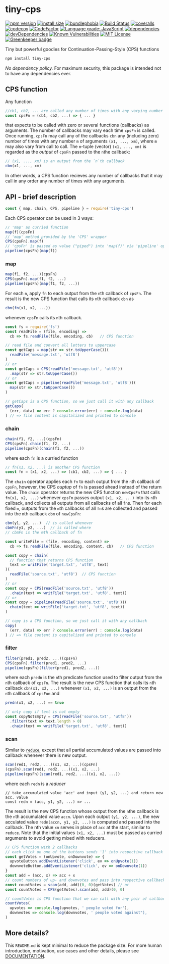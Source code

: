 # tiny-cps

[![npm version](https://img.shields.io/npm/v/tiny-cps.svg)](http://npm.im/tiny-cps)
[![install size](https://packagephobia.now.sh/badge?p=tiny-cps)](https://packagephobia.now.sh/result?p=tiny-cps)
[![bundlephobia](https://img.shields.io/bundlephobia/minzip/tiny-cps.svg)](https://bundlephobia.com/result?p=tiny-cps)
[![Build Status](https://travis-ci.org/dmitriz/tiny-cps.svg?branch=master)](https://travis-ci.org/dmitriz/tiny-cps)
[![coveralls](https://coveralls.io/repos/github/dmitriz/tiny-cps/badge.svg?branch=master)](https://coveralls.io/github/dmitriz/tiny-cps?branch=master)
[![codecov](https://codecov.io/gh/dmitriz/tiny-cps/branch/master/graph/badge.svg)](https://codecov.io/gh/dmitriz/tiny-cps)
[![CodeFactor](https://www.codefactor.io/repository/github/dmitriz/tiny-cps/badge)](https://www.codefactor.io/repository/github/dmitriz/tiny-cps)
[![Language grade: JavaScript](https://img.shields.io/lgtm/grade/javascript/g/dmitriz/tiny-cps.svg?logo=lgtm&logoWidth=18)](https://lgtm.com/projects/g/dmitriz/tiny-cps/context:javascript)
[![dependencies](https://david-dm.org/dmitriz/tiny-cps.svg)](https://david-dm.org/dmitriz/tiny-cps) 
[![devDependencies](https://badgen.now.sh/david/dev/dmitriz/tiny-cps)](https://david-dm.org/dmitriz/tiny-cps?type=dev)
[![Known Vulnerabilities](https://snyk.io/test/github/dmitriz/tiny-cps/badge.svg?targetFile=package.json)](https://snyk.io/test/github/dmitriz/tiny-cps?targetFile=package.json)
[![MIT License](https://img.shields.io/npm/l/tiny-cps.svg?style=flat-square)](http://opensource.org/licenses/MIT) 
[![Greenkeeper badge](https://badges.greenkeeper.io/dmitriz/tiny-cps.svg)](https://greenkeeper.io/) 

Tiny but powerful goodies for Continuation-Passing-Style (CPS) functions

```sh
npm install tiny-cps
```
*No dependency policy.*
For maximum security, this package is intended not to have any dependencies ever.

## CPS function
Any function
```js
//cb1, cb2, ... are called any number of times with any varying number of arguments
const cpsFn = (cb1, cb2, ...) => { ... } 
```
that expects to be called with zero or several functions (callbacks) as arguments. The number of callbacks may vary each time `cpsFn` is called. Once running, `cpsFn` may call any of the callbacks `cbn` any (including zero) number of times with any number `m` of arguments `(x1, ..., xm)`, where `m` may also vary from call to call. The `m`-tuple (vector) `(x1, ..., xm)` is regarded as the *output* of `cpsFn` passed to the `n`the callback:
```js
// (x1, ..., xm) is an output from the `n`th callback
cbn(x1, ..., xm)
```
In other words, a CPS function recieves any number of callbacks that it may call in any order any number of times with any arguments.


## API - brief description
```js
const { map, chain, CPS, pipeline } = require('tiny-cps')
```
Each CPS operator can be used in 3 ways:
```js
// 'map' as curried function
map(f)(cpsFn)
// 'map' method provided by the 'CPS' wrapper
CPS(cpsFn).map(f)
// 'cpsFn' is passed as value ("piped") into 'map(f)' via 'pipeline' operator
pipeline(cpsFn)(map(f))
```

### map
```js
map(f1, f2, ...)(cpsFn)
CPS(cpsFn).map(f1, f2, ...)
pipeline(cpsFn)(map(f1, f2, ...))
```
For each `n`, apply `fn` to each output from the `n`th callback of `cpsFn`.
The result is the new CPS function that calls its `n`th callback `cbn` as
```js
cbn(fn(x1, x2, ...))
```
whenever `cpsFn` calls its `n`th callback.

```js
const fs = require('fs')
const readFile = (file, encoding) =>
  cb => fs.readFile(file, encoding, cb)   // CPS function

// read file and convert all letters to uppercase
const getCaps = map(str => str.toUpperCase())(
  readFile('message.txt', 'utf8')
)
// or
const getCaps = CPS(readFile('message.txt', 'utf8'))
  .map(str => str.toUpperCase())
// or
const getCaps = pipeline(readFile('message.txt', 'utf8'))(
  map(str => str.toUpperCase())
)

// getCaps is a CPS function, so we just call it with any callback
getCaps(
  (err, data) => err ? console.error(err) : console.log(data)
) // => file content is capitalized and printed to console
```

### chain
```js
chain(f1, f2, ...)(cpsFn)
CPS(cpsFn).chain(f1, f2, ...)
pipeline(cpsFn)(chain(f1, f2, ...))
```
where each `fn` is a curried function
```js
// fn(x1, x2, ...) is another CPS function
const fn = (x1, x2, ...) => (cb1, cb2, ...) => { ... }
```
The `chain` operator applies each `fn` to each output from the `n`th callback of `cpsFn`, however, the CPS *ouptup* of `fn` is passed ahead instead of the return value. The `chain` operator returns the new CPS function `newCpsFn` that calls `fn(x1, x2, ...)` whenever `cpsFn` passes output `(x1, x2, ...)` into its `n`th callback, and collects all outputs from all callbacks of all `fn`s. Then for each fixed `m`, outputs from the `m`th callbacks of all `fn`s are collected and passed into the `m`th callback `cbm` of `newCpsFn`:
```js
cbm(y1, y2, ...)  // is called whenever 
cbmFn(y1, y2, ...)  // is called where
// cbmFn is the mth callback of fn
```

```js
const writeFile = (file, encoding, content) =>
  cb => fs.readFile(file, encoding, content, cb)   // CPS function

const copy = chain(
  // function that returns CPS function
  text => writFile('target.txt', 'utf8', text)
)(
  readFile('source.txt', 'utf8')  // CPS function
)
// or
const copy = CPS(readFile('source.txt', 'utf8'))
  .chain(text => writFile('target.txt', 'utf8', text))
// or
const copy = pipeline(readFile('source.txt', 'utf8'))(
  chain(text => writFile('target.txt', 'utf8', text))
)

// copy is a CPS function, so we just call it with any callback
copy(
  (err, data) => err ? console.error(err) : console.log(data)
) // => file content is capitalized and printed to console
```

### filter
```js
filter(pred1, pred2, ...)(cpsFn)
CPS(cpsFn).filter(pred1, pred2, ...)
pipeline(cpsFn)(filter(pred1, pred2, ...))
```
where each `predn` is the `n`th predicate function used to filter output from the `n`th callback of `cpsFn`. The result is the new CPS function that calls its `n`th callback `cbn(x1, x2, ...)` whenever `(x1, x2, ...)` is an output from the `n`th callback of `cpsFun` and
```js
predn(x1, x2, ...) == true
```

```js
// only copy if text is not empty
const copyNotEmpty = CPS(readFile('source.txt', 'utf8'))
  .filter(text => text.length > 0)
  .chain(text => writFile('target.txt', 'utf8', text))
```

### scan
Similar to [`reduce`](https://developer.mozilla.org/en-US/docs/Web/JavaScript/Reference/Global_Objects/Array/reduce), except that all partial accumulated values are passed into callback whenever there is new output.
```js
scan(red1, red2, ...)(x1, x2, ...)(cpsFn)
(cpsFn).scan(red1, red2, ...)(x1, x2, ...)
pipeline(cpsFn)(scan(red1, red2, ...)(x1, x2, ...))
```
where each `redn` is a *reducer*
```
// take accumulated value 'acc' and input (y1, y2, ...) and return new acc. value
const redn = (acc, y1, y2, ...) => ... 
```
The result is the new CPS function whose output from the `n`the callback is the `n`th accumulated value `accn`. Upon each output `(y1, y2, ...)`, the new acculated value `redn(accn, y1, y2, ...)` is computed and passed into the callback. The nth value `xn` serves in place of `acc` at the start, similar to `reduce`. Note that the initial values `(x1, x2, ...)` must be passed as curried arguments to avoid getting mixed with reducers.

```js
// CPS function with 2 callbacks
// each click on one of the buttons sends '1' into respective callback
const getVotes = (onUpvote, onDownvote) => {
  upvoteButton.addEventListener('click', ev => onUpvote(1))
  downvoteButton.addEventListener('click', ev => onDownvote(1))  
}
const add = (acc, x) => acc + x
// count numbers of up- and downvotes and pass into respective callbacks
const countVotes = scan(add, add)(0, 0)(getVotes) // or
const countVotes = CPS(getVotes).scan(add, add)(0, 0)

// countVotes is CPS function that we can call with any pair of callbacks
countVotes(
  upvotes => console.log(upvotes, ' people voted for'),
  downvotes => console.log(downvotes, ' people voted against"),
)
```


## More details?
This `README.md` is kept minimal to reduce the package size. For more human introduction, motivation, use cases and other details, please see [DOCUMENTATION](DOCUMENTATION.md).






